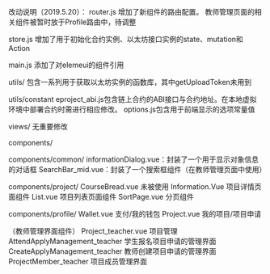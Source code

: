 改动说明（2019.5.20）：
router.js
增加了新组件的路由配置。
教师管理页面的相关组件被暂时放于Profile路由中，待调整

store.js
增加了用于初始化合约实例、以太坊接口实例的state、mutation和Action

main.js
添加了对elemeui的组件引用

utils/
包含一系列用于获取以太坊实例的函数库，其中getUploadToken未用到

utils/constant
eproject_abi.js包含链上合约的ABI接口与合约地址。在本地虚拟环境中部署合约时需进行相应修改。
options.js包含用于前端显示的选项常量值

views/
无重要修改

components/

components/common/
informationDialog.vue：封装了一个用于显示对象信息的对话框
SearchBar_mid.vue：封装了一个搜索框组件（在教师管理页面中使用）

components/project/
CourseBread.vue 未被使用
Information.Vue 项目详情页面组件
List.vue 项目列表页面组件
SortPage.vue 分页组件

components/profile/
Wallet.vue 支付/我的钱包
Project.vue 我的项目/项目申请

（教师管理界面组件）
Project_teacher.vue 项目管理
AttendApplyManagement_teacher 学生报名项目申请的管理界面
CreateApplyManagement_teacher 教师创建项目申请的管理界面
ProjectMember_teacher 项目成员管理界面